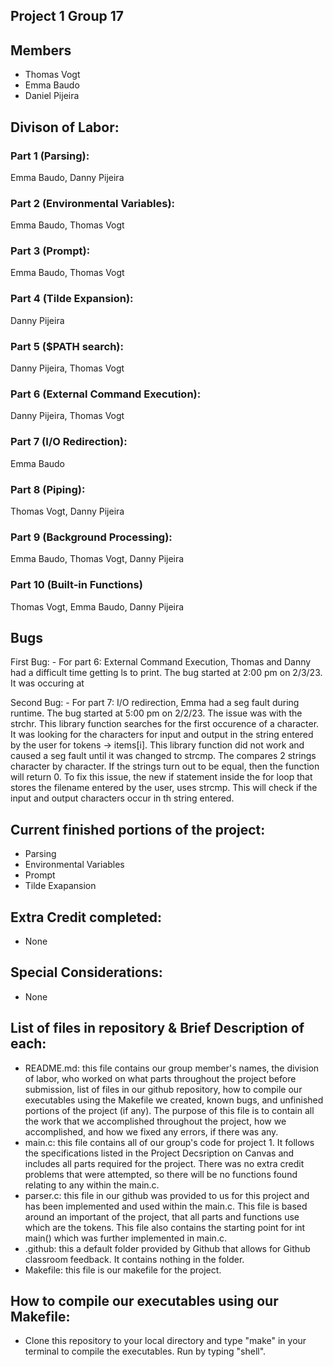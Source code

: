 ## Project 1 Group 17


## Members 
- Thomas Vogt
- Emma Baudo
- Daniel Pijeira


## Divison of Labor: 

### Part 1 (Parsing): 
Emma Baudo, Danny Pijeira

### Part 2 (Environmental Variables): 
Emma Baudo, Thomas Vogt 

### Part 3 (Prompt): 
Emma Baudo, Thomas Vogt

### Part 4 (Tilde Expansion): 
Danny Pijeira

### Part 5 ($PATH search):
Danny Pijeira, Thomas Vogt

### Part 6 (External Command Execution):
Danny Pijeira, Thomas Vogt

### Part 7 (I/O Redirection): 
Emma Baudo

### Part 8 (Piping):
Thomas Vogt, Danny Pijeira

### Part 9 (Background Processing):
Emma Baudo, Thomas Vogt, Danny Pijeira

### Part 10 (Built-in Functions)
Thomas Vogt, Emma Baudo, Danny Pijeira



## Bugs
First Bug: 
    - For part 6: External Command Execution, Thomas and Danny had a difficult time getting ls to print. The bug started at 2:00 pm on 2/3/23. It was occuring at 
    
Second Bug: 
    - For part 7: I/O redirection, Emma had a seg fault during runtime. The bug started at 5:00 pm on 2/2/23. The issue was with the strchr. This library function searches for the first occurence of a character. It was looking for the  characters for input and output in the string entered by the user for tokens -> items[i]. This library function did not work and caused a seg fault until it was changed to strcmp. The compares 2 strings character by character. If the strings turn out to be equal, then the function will return 0. To fix this issue, the new if statement inside the for loop that stores the filename entered by the user, uses strcmp. This will check if the input and output characters occur in th string entered. 


## Current finished portions of the project: 
- Parsing 
- Environmental Variables 
- Prompt 
- Tilde Exapansion 


## Extra Credit completed: 
- None 


## Special Considerations: 
- None 


## List of files in repository & Brief Description of each: 
- README.md: this file contains our group member's names, the division of labor, who worked on what parts throughout the project before submission, list of files in our github repository, how to compile our executables using the Makefile we created, known bugs, and unfinished portions of the project (if any). The purpose of this file is to contain all the work that we accomplished throughout the project, how we accomplished, and how we fixed any errors, if there was any.
- main.c: this file contains all of our group's code for project 1. It follows the specifications listed in the Project Decsription on Canvas and includes all parts required for the project. There was no extra credit problems that were attempted, so there will be no functions found relating to any within the main.c. 
- parser.c: this file in our github was provided to us for this project and has been implemented and used within the main.c. This file is based around an important of the project, that all parts and functions use which are the tokens. This file also contains the starting point for int main() which was further implemented in main.c. 
- .github: this a default folder provided by Github that allows for Github classroom feedback. It contains nothing in the folder. 
- Makefile: this file is our makefile for the project. 


## How to compile our executables using our Makefile: 
- Clone this repository to your local directory and type "make" in your terminal to compile the executables. Run by typing "shell".
